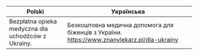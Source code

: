  Polski | Українська 
 -------|-----------
 Bezpłatna opieka medyczna dla uchodźców z Ukrainy. | Безкоштовна медична допомога для біженців з України. https://www.znanylekarz.pl/dla-ukrainy 
